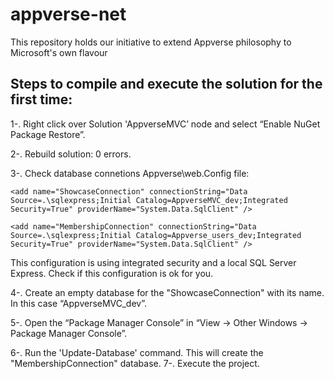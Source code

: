 appverse-net
============

This repository holds our initiative to extend Appverse philosophy to Microsoft's own flavour



Steps to compile and execute the solution for the first time:
------------------------------------------------------------

1-. Right click over Solution 'AppverseMVC’ node and select “Enable NuGet Package Restore”.

2-. Rebuild solution: 0 errors.

3-. Check database connetions Appverse\web.Config file:

    <add name="ShowcaseConnection" connectionString="Data Source=.\sqlexpress;Initial Catalog=AppverseMVC_dev;Integrated Security=True" providerName="System.Data.SqlClient" />
    
    <add name="MembershipConnection" connectionString="Data Source=.\sqlexpress;Initial Catalog=Appverse_users_dev;Integrated Security=True" providerName="System.Data.SqlClient" />

This configuration is using integrated security and a local SQL Server Express. Check if this configuration is ok for you. 

4-. Create an empty database for the "ShowcaseConnection" with its name. In this case “AppverseMVC_dev”.

5-. Open the “Package Manager Console” in “View -> Other Windows -> Package Manager Console”.

6-. Run the 'Update-Database' command. This will create the "MembershipConnection" database.
7-. Execute the project.

